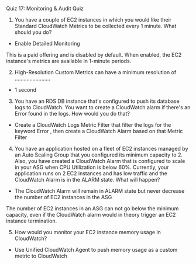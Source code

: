 Quiz 17: Monitoring & Audit Quiz

1. You have a couple of EC2 instances in which you would like their Standard CloudWatch Metrics to be collected every 1 minute. What should you do?

- Enable Detailed Monitoring

This is a paid offering and is disabled by default. When enabled, the EC2 instance's metrics are available in 1-minute periods.

2. High-Resolution Custom Metrics can have a minimum resolution of ........................

- 1 second

3. You have an RDS DB instance that's configured to push its database logs to CloudWatch. You want to create a CloudWatch alarm if there's an Error found in the logs. How would you do that?

- Create a CloudWatch Logs Metric Filter that filter the logs for the keyword Error , then create a CloudWatch Alarm based on that Metric Filter

4. You have an application hosted on a fleet of EC2 instances managed by an Auto Scaling Group that you configured its minimum capacity to 2. Also, you have created a CloudWatch Alarm that is configured to scale in your ASG when CPU Utilization is below 60%. Currently, your application runs on 2 EC2 instances and has low traffic and the CloudWatch Alarm is in the ALARM state. What will happen?

- The CloudWatch Alarm will remain in ALARM state but never decrease the number of EC2 instances in the ASG

The number of EC2 instances in an ASG can not go below the minimum capacity, even if the CloudWatch alarm would in theory trigger an EC2 instance termination.

5. How would you monitor your EC2 instance memory usage in CloudWatch?

- Use Unified CloudWatch Agent to push memory usage as a custom metric to CloudWatch